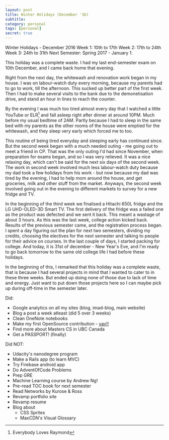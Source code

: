 ```yaml
---
layout: post
title: Winter Holidays (December '16)
subtitle: 
category: personal
tags: [personal]
secret: true
---
```


Winter Holidays - December 2016
Week 1: 10th to 17th
Week 2: 17th to 24th
Week 3: 24th to 31th
Next Semester: Spring 2017 - January 1.

This holiday was a complete waste. I had my last end-semester exam on 10th December, and I came back home that evening.

Right from the next day, the whitewash and renovation work began in my house. I was on labour-watch duty every morning, because my parents had to go to work, till the afternoon. This sucked up better part of the first week. Then I had to make several visits to the bank due to the demonetisation drive, and stand an hour in lines to reach the counter. 

By the evening I was much too tired almost every day that I watched a little YouTube or ELR[^1] and fall asleep right after dinner at around 10PM. Much before my usual bedtime of 2AM. Partly because I had to sleep in the same bed with my parents as the other rooms of the house were emptied for the whitewash, and they sleep very early which forced me to too.

This routine of being tired everyday and sleeping early has continued since. But the second week began with a much needed outing - me going out to meet a friend in CP. That was the only outing I'd had since November, when preparation for exams began, and so I was very relieved. It was a nice relaxing day, which can't be said for the next six days of the second week. The work in second week involved much less labour-watch duty because my dad took a few holidays from his work - but now because my dad was tired by the evening, I had to help mom around the house, and get groceries, milk and other stuff from the market. Anyways, the second week involved going out in the evening to different markets to survey for a new fridge and TV. 

In the beginning of the third week we finalised a Hitachi 650L fridge and the LG UHD-OLED-3D Smart TV. The first delivery of the fridge was a failed one as the product was defected and we sent it back. This meant a wastage of about 3 hours. As this was the last week, college action kicked back. Results of the previous semester came, and the registration process began. I spent a day figuring out the plan for next two semesters, dividing my credits, choosing the electives for the next semester and talking to people for their advice on courses. In the last couple of days, I started packing for college. And today, it is 31st of december - New Year's Eve, and I'm ready to go back tomorrow to the same old college life I had before these holidays.



In the beginning of this, I remarked that this holiday was a complete waste, that is because I had several projects in mind that I wanted to cater to in these three weeks. But ended up doing none of those due to lack of time and energy. Just want to put down those projects here so I can maybe pick up during off-time in the semester later.

Did:
- Google analytics on all my sites (blog, imad-blog, main website)
- Blog a post a week atleast (did 5 over 3 weeks)
- Clean OneNote notebooks	
- Make my first OpenSource contribution - [yay!!](//github.com/FreeCodeCamp/FreeCodeCamp/commit/b26f11fc67f1b5e371ffcf6f257330baad19c651)
- Find more about Masters CS in UBC Canada
- Get a PASSPORT! (finally)

Did NOT:
- Udacity's nanodegree program
- Make a Rails app (to learn MVC)
- Try Firebase android app
- Do AdventOfCode Problems
- Prep GRE
- Machine Learning course by Andrew Ng!
- Pre-read TOC book for next semester
- Read Networks by Kurose & Ross
- Revamp portfolio site
- Revamp resume
- Blog about
	- CSS Sprites
	- MaxCDN's Visual Glossary


[^1]: Everybody Loves Raymond